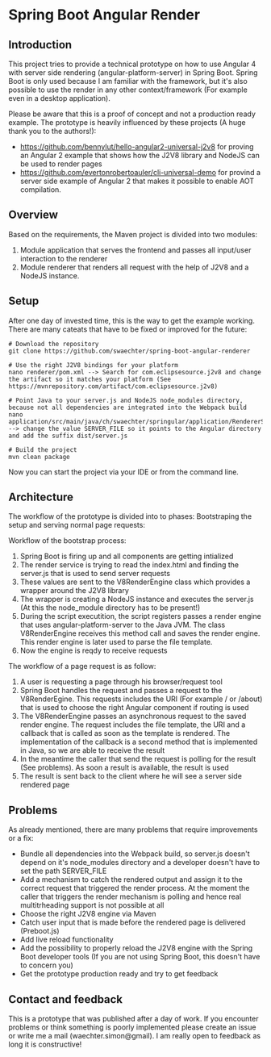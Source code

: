 # Spring Boot Angular Render

## Introduction

This project tries to provide a technical prototype on how to use Angular 4 with server side rendering (angular-platform-server)  in Spring Boot. Spring Boot is only used because I am familiar with the framework, but it's also possible to use the render in any other context/framework (For example even in a desktop application).

Please be aware that this is a proof of concept and not a production ready example. The prototype is heavily influenced by these projects (A huge thank you to the authors!):

* https://github.com/bennylut/hello-angular2-universal-j2v8 for proving an Angular 2 example that shows how the J2V8 library and NodeJS can be used to render pages
* https://github.com/evertonrobertoauler/cli-universal-demo for provind a server side example of Angular 2 that makes it possible to enable AOT compilation.

## Overview

Based on the requirements, the Maven project is divided into two modules:

1. Module application that serves the frontend and passes all input/user interaction to the renderer
2. Module renderer that renders all request with the help of J2V8 and a NodeJS instance.

## Setup

After one day of invested time, this is the way to get the example working. There are many cateats that have to be fixed or improved for the future:

    # Download the repository
    git clone https://github.com/swaechter/spring-boot-angular-renderer

    # Use the right J2V8 bindings for your platform
    nano renderer/pom.xml --> Search for com.eclipsesource.j2v8 and change the artifact so it matches your platform (See https://mvnrepository.com/artifact/com.eclipsesource.j2v8)

    # Point Java to your server.js and NodeJS node_modules directory, because not all dependencies are integrated into the Webpack build
    nano application/src/main/java/ch/swaechter/springular/application/RendererService.java --> change the value SERVER_FILE so it points to the Angular directory and add the suffix dist/server.js

    # Build the project
    mvn clean package

Now you can start the project via your IDE or from the command line.

## Architecture

The workflow of the prototype is divided into to phases: Bootstraping the setup and serving normal page requests:

Workflow of the bootstrap process:

1. Spring Boot is firing up and all components are getting intialized
2. The render service is trying to read the index.html and finding the server.js that is used to send server requests
3. These values are sent to the V8RenderEngine class which provides a wrapper around the J2V8 library
4. The wrapper is creating a NodeJS instance and executes the server.js (At this the node_module directory has to be present!)
5. During the script executition, the script registers passes a render engine that uses angular-platform-server to the Java JVM. The class V8RenderEngine receives this method call and saves the render engine. This render engine is later used to parse the file template.
6. Now the engine is reqdy to receive requests

The workflow of a page request is as follow:

1. A user is requesting a page through his browser/request tool
2. Spring Boot handles the request and passes a request to the V8RenderEgine. This requests includes the URI (For example / or /about) that is used to choose the right Angular component if routing is used
3. The V8RenderEngine passes an asynchronous request to the saved render engine. The request includes the file template, the URI and a callback that is called as soon as the template is rendered. The implementation of the callback is a second method that is implemented in Java, so we are able to receive the result
4. In the meantime the caller that send the request is polling for the result (See problems). As soon a result is available, the result is used
5. The result is sent back to the client where he will see a server side rendered page

## Problems

As already mentioned, there are many problems that require improvements or a fix:

* Bundle all dependencies into the Webpack build, so server.js doesn't depend  on it's node_modules directory and a developer doesn't have to set the path SERVER_FILE
* Add a mechanism to catch the rendered output and assign it to the correct request that triggered the render process. At the moment the caller that triggers the render mechanism is polling and hence real multitrheading support is not possible at all
* Choose the right J2V8 engine via Maven
* Catch user input that is made before the rendered page is delivered (Preboot.js)
* Add live reload functionality
* Add the possibility to properly reload the J2V8 engine with the Spring Boot developer tools (If you are not using Spring Boot, this doesn't have to concern you)
* Get the prototype production ready and try to get feedback

## Contact and feedback

This is a prototype that was published after a day of work. If you encounter problems or think something is poorly implemented please create an issue or write me a mail (waechter.simon@gmail). I am really open to feedback as long it is constructive!
